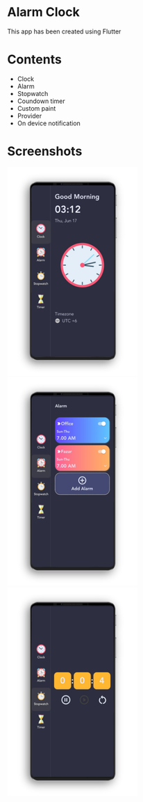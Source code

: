 # Alarm Clock
This app has been created using Flutter

# Contents
* Clock
* Alarm
* Stopwatch
* Coundown timer
* Custom paint
* Provider
* On device notification

# Screenshots

<img src="sample/screenshot_1.jpg" width="300" height="480">  <img src="sample/screenshot_2.jpg" width="300" height="480">  <img src="sample/screenshot_3.jpg" width="300" height="480">


